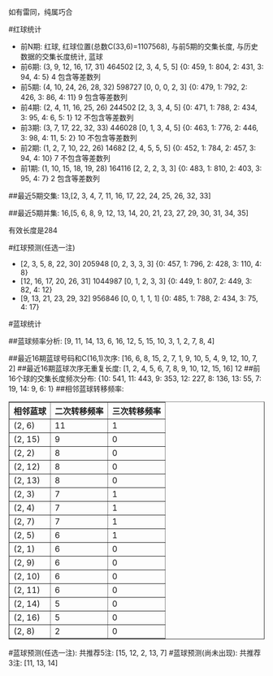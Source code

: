 <!-- 
.. title: 双色球2015055期(2015-05-14)数据分析报告
.. slug: slott-2015055-2015-05-14-report
.. date: 2015-05-15 08:00:00 UTC+08:00
.. tags: Lottery
.. link: 
.. description: 
.. type: text
-->

如有雷同，纯属巧合

<!-- TEASER_END-->

#红球统计

- 前N期: 红球, 红球位置(总数C(33,6)=1107568), 与前5期的交集长度, 与历史数据的交集长度统计, 蓝球
- 前6期: (3, 9, 12, 16, 17, 31) 464502 [2, 3, 4, 5, 5] {0: 459, 1: 804, 2: 431, 3: 94, 4: 5} 4 包含等差数列
- 前5期: (4, 10, 24, 26, 28, 32) 598727 [0, 0, 0, 2, 3] {0: 479, 1: 792, 2: 426, 3: 86, 4: 11} 9 包含等差数列
- 前4期: (2, 4, 11, 16, 25, 26) 244502 [2, 3, 3, 4, 5] {0: 471, 1: 788, 2: 434, 3: 95, 4: 6, 5: 1} 12 不包含等差数列
- 前3期: (3, 7, 17, 22, 32, 33) 446028 [0, 1, 3, 4, 5] {0: 463, 1: 776, 2: 446, 3: 98, 4: 11, 5: 2} 10 不包含等差数列
- 前2期: (1, 2, 7, 10, 22, 26) 14682 [2, 4, 5, 5, 5] {0: 452, 1: 784, 2: 457, 3: 94, 4: 10} 7 不包含等差数列
- 前1期: (1, 10, 15, 18, 19, 28) 164116 [2, 2, 2, 3, 3] {0: 483, 1: 810, 2: 403, 3: 95, 4: 7} 2 包含等差数列

##最近5期交集:
13,[2, 3, 4, 7, 11, 16, 17, 22, 24, 25, 26, 32, 33]

##最近5期并集:
16,[5, 6, 8, 9, 12, 13, 14, 20, 21, 23, 27, 29, 30, 31, 34, 35]

有效长度是284

#红球预测(任选一注)

- [2, 3, 5, 8, 22, 30] 205948 [0, 2, 3, 3, 3] {0: 457, 1: 796, 2: 428, 3: 110, 4: 8}
- [12, 16, 17, 20, 26, 31] 1044987 [0, 1, 2, 3, 3] {0: 449, 1: 807, 2: 449, 3: 82, 4: 12}
- [9, 13, 21, 23, 29, 32] 956846 [0, 0, 1, 1, 1] {0: 485, 1: 788, 2: 434, 3: 75, 4: 17}

#蓝球统计

##蓝球频率分析:
[9, 11, 14, 13, 6, 16, 12, 5, 15, 10, 3, 1, 2, 7, 8, 4]

##最近16期蓝球号码和C(16,1)次序:
[16, 6, 8, 15, 2, 7, 1, 9, 10, 5, 4, 9, 12, 10, 7, 2]
##最近16期蓝球次序无重复长度:
[1, 2, 4, 5, 6, 7, 8, 9, 10, 12, 15, 16] 12
##前16个球的交集长度频次分布:
{10: 541, 11: 443, 9: 353, 12: 227, 8: 136, 13: 55, 7: 19, 14: 9, 6: 1}
##相邻蓝球转移频率:
<table border="1" class="table table-striped dataframe">
  <thead>
    <tr style="text-align: right;">
      <th>相邻蓝球</th>
      <th>二次转移频率</th>
      <th>三次转移频率</th>
    </tr>
  </thead>
  <tbody>
    <tr>
      <td>(2, 6)</td>
      <td>11</td>
      <td>1</td>
    </tr>
    <tr>
      <td>(2, 15)</td>
      <td>9</td>
      <td>0</td>
    </tr>
    <tr>
      <td>(2, 2)</td>
      <td>8</td>
      <td>0</td>
    </tr>
    <tr>
      <td>(2, 12)</td>
      <td>8</td>
      <td>0</td>
    </tr>
    <tr>
      <td>(2, 13)</td>
      <td>8</td>
      <td>0</td>
    </tr>
    <tr>
      <td>(2, 3)</td>
      <td>7</td>
      <td>1</td>
    </tr>
    <tr>
      <td>(2, 4)</td>
      <td>7</td>
      <td>1</td>
    </tr>
    <tr>
      <td>(2, 7)</td>
      <td>7</td>
      <td>1</td>
    </tr>
    <tr>
      <td>(2, 5)</td>
      <td>6</td>
      <td>1</td>
    </tr>
    <tr>
      <td>(2, 1)</td>
      <td>6</td>
      <td>0</td>
    </tr>
    <tr>
      <td>(2, 9)</td>
      <td>6</td>
      <td>0</td>
    </tr>
    <tr>
      <td>(2, 10)</td>
      <td>6</td>
      <td>0</td>
    </tr>
    <tr>
      <td>(2, 11)</td>
      <td>6</td>
      <td>0</td>
    </tr>
    <tr>
      <td>(2, 14)</td>
      <td>5</td>
      <td>0</td>
    </tr>
    <tr>
      <td>(2, 16)</td>
      <td>5</td>
      <td>0</td>
    </tr>
    <tr>
      <td>(2, 8)</td>
      <td>2</td>
      <td>0</td>
    </tr>
  </tbody>
</table>
#蓝球预测(任选一注):
共推荐5注: [15, 12, 2, 13, 7]
#蓝球预测(尚未出现):
共推荐3注: [11, 13, 14]

